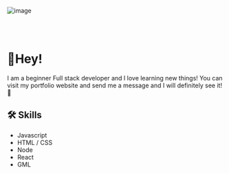 <p align="center">

  <br>
  <br>
  
   ![image](https://user-images.githubusercontent.com/121200875/236353320-957b2008-839d-44b0-9d0d-e9b08436a9ad.png)

  <br>
  <br>
  
  # 👋Hey!

  I am a beginner Full stack developer and I love learning new things!
  You can visit my portfolio website and send me a message and I will definitely see it!  🥳

  ## 🛠 Skills
  * Javascript
  * HTML / CSS
  * Node
  * React
  * GML
  
  <br>
  <br>
  <br>
  <br>
  <br>

</p>
